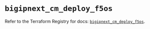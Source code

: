 # `bigipnext_cm_deploy_f5os`

Refer to the Terraform Registry for docs: [`bigipnext_cm_deploy_f5os`](https://registry.terraform.io/providers/f5networks/bigipnext/1.4.0/docs/resources/cm_deploy_f5os).
